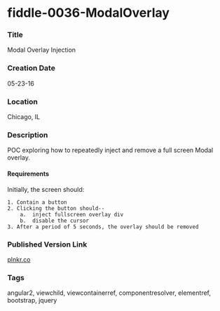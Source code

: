fiddle-0036-ModalOverlay
======

### Title

Modal Overlay Injection


### Creation Date

05-23-16


### Location

Chicago, IL


### Description

POC exploring how to repeatedly inject and remove a full screen Modal overlay.


#### Requirements

Initially, the screen should:

    1. Contain a button
    2. Clicking the button should--
        a.  inject fullscreen overlay div
        b.  disable the cursor
    3. After a period of 5 seconds, the overlay should be removed
 

### Published Version Link

[plnkr.co](http://embed.plnkr.co/l0hbx9/)


### Tags

angular2, viewchild, viewcontainerref, componentresolver, elementref, bootstrap, jquery


